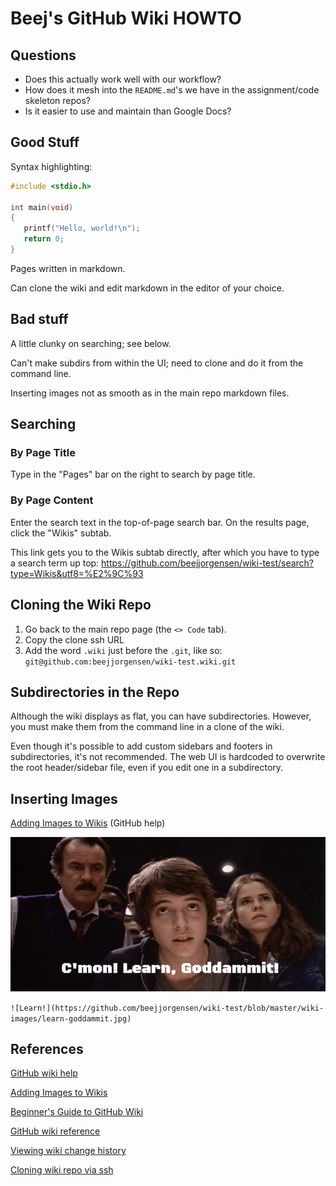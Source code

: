 # Beej's GitHub Wiki HOWTO

## Questions

* Does this actually work well with our workflow?
* How does it mesh into the `README.md`'s we have in the assignment/code skeleton repos?
* Is it easier to use and maintain than Google Docs?

## Good Stuff

Syntax highlighting:

```c
#include <stdio.h>

int main(void)
{
   printf("Hello, world!\n");
   return 0;
}
```
Pages written in markdown.

Can clone the wiki and edit markdown in the editor of your choice.

## Bad stuff

A little clunky on searching; see below.

Can't make subdirs from within the UI; need to clone and do it from the command line.

Inserting images not as smooth as in the main repo markdown files.

## Searching

### By Page Title

Type in the "Pages" bar on the right to search by page title.

### By Page Content

Enter the search text in the top-of-page search bar. On the results page, click the "Wikis" subtab.

This link gets you to the Wikis subtab directly, after which you have to type a search term up top: https://github.com/beejjorgensen/wiki-test/search?type=Wikis&utf8=%E2%9C%93

## Cloning the Wiki Repo

1. Go back to the main repo page (the `<> Code` tab).
2. Copy the clone ssh URL
3. Add the word `.wiki` just before the `.git`, like so: `git@github.com:beejjorgensen/wiki-test.wiki.git`

## Subdirectories in the Repo

Although the wiki displays as flat, you can have subdirectories. However, you must make them from the command line in a clone of the wiki.

Even though it's possible to add custom sidebars and footers in subdirectories, it's not recommended. The web UI is hardcoded to overwrite the root header/sidebar file, even if you edit one in a subdirectory.

## Inserting Images

[Adding Images to Wikis](https://help.github.com/articles/adding-images-to-wikis/) (GitHub help)

![Learn!](https://github.com/beejjorgensen/wiki-test/blob/master/wiki-images/learn-goddammit.jpg)

`![Learn!](https://github.com/beejjorgensen/wiki-test/blob/master/wiki-images/learn-goddammit.jpg)`

## References

[GitHub wiki help](https://help.github.com/articles/about-github-wikis/)

[Adding Images to Wikis](https://help.github.com/articles/adding-images-to-wikis/)

[Beginner's Guide to GitHub Wiki](https://guides.github.com/features/wikis/)

[GitHub wiki reference](https://help.github.com/categories/wiki/)

[Viewing wiki change history](https://help.github.com/articles/viewing-a-wiki-s-history-of-changes/)

[Cloning wiki repo via ssh](https://stackoverflow.com/questions/42493135/is-it-possible-to-access-a-github-wiki-via-ssh)


